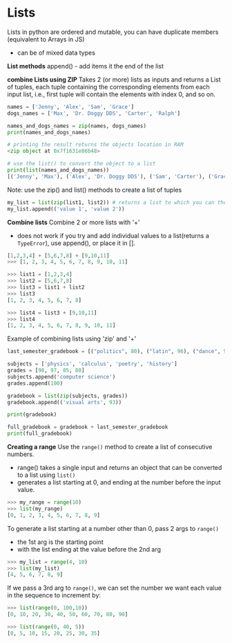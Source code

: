 # Lists

Lists in python are ordered and mutable, you can have duplicate members (equivalent to Arrays in JS)

- can be of mixed data types

**List methods**
append() - add items it the end of the list

**combine Lists using ZIP**
Takes 2 (or more) lists as inputs and returns a List of tuples, each tuple containing the corresponding elements from each input list, i.e., first tuple will contain the elements with index 0, and so on.

```py
names = ['Jenny', 'Alex', 'Sam', 'Grace']
dogs_names = ['Max', 'Dr. Doggy DDS', 'Carter', 'Ralph']

names_and_dogs_names = zip(names, dogs_names)
print(names_and_dogs_names)

# printing the result returns the objects location in RAM
<zip object at 0x7f1631e86b48>

# use the list() to convert the object to a list
print(list(names_and_dogs_names))
[('Jenny', 'Max'), ('Alex', 'Dr. Doggy DDS'), ('Sam', 'Carter'), ('Grace', 'Ralph')]
```

Note: use the zip() and list() methods to create a list of tuples

```py
my_list = list(zip(list1, list2)) # returns a list to which you can then append tuples
my_list.append(('value 1', 'value 2'))
```

**Combine lists**
Combine 2 or more lists with '+'

- does not work if you try and add individual values to a list(returns a `TypeError`), use append(), or place it in [].

```py
[1,2,3,4] + [5,6,7,8] + [9,10,11]
>>> [1, 2, 3, 4, 5, 6, 7, 8, 9, 10, 11]

>>> list1 = [1,2,3,4]
>>> list2 = [5,6,7,8]
>>> list3 = list1 + list2
>>> list3
[1, 2, 3, 4, 5, 6, 7, 8]

>>> list4 = list3 + [9,10,11]
>>> list4
[1, 2, 3, 4, 5, 6, 7, 8, 9, 10, 11]
```

Example of combining lists using 'zip' and '+'

```py
last_semester_gradebook = [("politics", 80), ("latin", 96), ("dance", 97), ("architecture", 65)]

subjects = ['physics', 'calculus', 'poetry', 'history']
grades = [98, 97, 85, 88]
subjects.append('computer science')
grades.append(100)

gradebook = list(zip(subjects, grades))
gradebook.append(('visual arts', 93))

print(gradebook)

full_gradebook = gradebook + last_semester_gradebook
print(full_gradebook)
```

**Creating a range**
Use the `range()` method to create a list of consecutive numbers.

- range() takes a single input and returns an object that can be converted to a list using `list()`
- generates a list starting at 0, and ending at the number before the input value.

```py
>>> my_range = range(10)
>>> list(my_range)
[0, 1, 2, 3, 4, 5, 6, 7, 8, 9]
```

To generate a list starting at a number other than 0, pass 2 args to `range()`

- the 1st arg is the starting point
- with the list ending at the value before the 2nd arg

```py
>>> my_list = range(4, 10)
>>> list(my_list)
[4, 5, 6, 7, 8, 9]
```

If we pass a 3rd arg to `range()`, we can set the number we want each value in the sequence to increment by:

```py
>>> list(range(0, 100,10))
[0, 10, 20, 30, 40, 50, 60, 70, 80, 90]

>>> list(range(0, 40, 5))
[0, 5, 10, 15, 20, 25, 30, 35]
```

